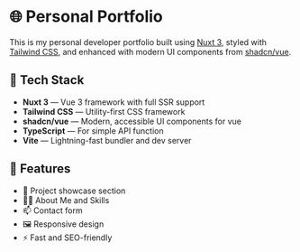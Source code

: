 # 🌐 Personal Portfolio

This is my personal developer portfolio built using [Nuxt 3](https://nuxt.com/), styled with [Tailwind CSS](https://tailwindcss.com/), and enhanced with modern UI components from [shadcn/vue](https://shadcn-vue.com/).

## 🚀 Tech Stack

- **Nuxt 3** — Vue 3 framework with full SSR support
- **Tailwind CSS** — Utility-first CSS framework
- **shadcn/vue** — Modern, accessible UI components for vue
- **TypeScript** — For simple API function
- **Vite** — Lightning-fast bundler and dev server

## 📂 Features

- 💼 Project showcase section
- 🧑‍💻 About Me and Skills
- 📫 Contact form
- 🖼️ Responsive design
- ⚡ Fast and SEO-friendly
